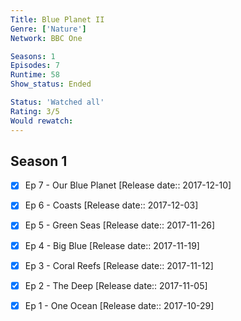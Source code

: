 ```yaml
---
Title: Blue Planet II
Genre: ['Nature']
Network: BBC One

Seasons: 1
Episodes: 7
Runtime: 58
Show_status: Ended

Status: 'Watched all'
Rating: 3/5
Would rewatch: 
---
```


## Season 1
- [x] Ep 7 - Our Blue Planet [Release date:: 2017-12-10]
- [x] Ep 6 - Coasts [Release date:: 2017-12-03]
- [x] Ep 5 - Green Seas [Release date:: 2017-11-26]
- [x] Ep 4 - Big Blue [Release date:: 2017-11-19]
- [x] Ep 3 - Coral Reefs [Release date:: 2017-11-12]
- [x] Ep 2 - The Deep [Release date:: 2017-11-05]
- [x] Ep 1 - One Ocean [Release date:: 2017-10-29]


